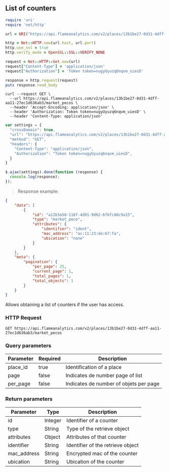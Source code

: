 ## List of counters

```ruby
require 'uri'
require 'net/http'

url = URI("https://api.flameanalytics.com/v2/places/13b1be27-0d31-4dff-aa11-27ec1d636ab3/market_pecos")

http = Net::HTTP.new(url.host, url.port)
http.use_ssl = true
http.verify_mode = OpenSSL::SSL::VERIFY_NONE

request = Net::HTTP::Get.new(url)
request["Content-Type"] = 'application/json'
request["Authorization"] = 'Token token=nugyUyuzq6nqvm_uiesD'

response = http.request(request)
puts response.read_body
```

```shell
curl --request GET \
  --url https://api.flameanalytics.com/v2/places/13b1be27-0d31-4dff-aa11-27ec1d636ab3/market_pecos \
  --header 'Accept-Encoding: application/json' \
  --header 'Authorization: Token token=nugyUyuzq6nqvm_uiesD' \
  --header 'Content-Type: application/json'
```

```javascript
var settings = {
  "crossDomain": true,
  "url": "https://api.flameanalytics.com/v2/places/13b1be27-0d31-4dff-aa11-27ec1d636ab3/market_pecos",
  "method": "GET",
  "headers": {
    "Content-Type": "application/json",
    "Authorization": "Token token=nugyUyuzq6nqvm_uiesD",
  }
}

$.ajax(settings).done(function (response) {
  console.log(response);
});
```

> Response example:

```json
{
    "data": [
        {
            "id": "a12b3a58-118f-4d91-9d62-6fbfc88c9a15",
            "type": "market_peco",
            "attributes": {
                "identifier": "ident",
                "mac_address": "ac:11:23:de:67:fa",
                "ubication": "none"
            }
        }
    ],
    "meta": {
        "pagination": {
            "per_page": 25,
            "current_page": 1,
            "total_pages": 1,
            "total_objects": 1
        }
    }
}
```

Allows obtaining a list of counters if the user has access.

### HTTP Request

`GET https://api.flameanalytics.com/v2/places/13b1be27-0d31-4dff-aa11-27ec1d636ab3/market_pecos`

### Query parameters

Parameter | Required | Description
--------- | ------- | -----------
place_id | true | Identification of a place
page | false | Indicates de number page of list
per_page | false | Indicates de number of objets per page


### Return parameters

Parameter | Type | Description
--------- | ------- | -----------
id | Integer | Identifier of a counter
type | String | Type of the retrieve object
attributes | Object | Attributes of that counter
identifier | String | Identifier of the retrieve object
mac_address | String | Encrypted mac of the counter
ubication | String | Ubication of the counter